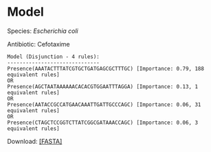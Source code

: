 
# Model

Species: *Escherichia coli*

Antibiotic: Cefotaxime

```
Model (Disjunction - 4 rules):
------------------------------
Presence(AAATACTTTATCGTGCTGATGAGCGCTTTGC) [Importance: 0.79, 188 equivalent rules]
OR
Presence(AGCTAATAAAAAACACACGTGGAATTTAGGA) [Importance: 0.13, 1 equivalent rules]
OR
Presence(AATACCGCCATGAACAAATTGATTGCCCAGC) [Importance: 0.06, 31 equivalent rules]
OR
Presence(CTAGCTCCGGTCTTATCGGCGATAAACCAGC) [Importance: 0.06, 3 equivalent rules]

```

Download: [[FASTA]](./model.fasta)

